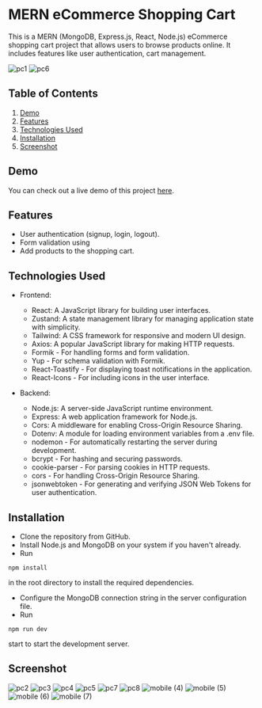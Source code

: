 # MERN eCommerce Shopping Cart

This is a MERN (MongoDB, Express.js, React, Node.js) eCommerce shopping cart project that allows users to browse products online. It includes features like user authentication, cart management.

![pc1](https://github.com/Ajith101/shopping-cart/assets/41799543/ff550e22-8891-4246-a429-8102421c3ead)
![pc6](https://github.com/Ajith101/shopping-cart/assets/41799543/9720fe8d-4f46-421f-86db-ead81f525b2f)

## Table of Contents

1. [Demo](#demo)
2. [Features](#features)
3. [Technologies Used](#technologies-used)
4. [Installation](#installation)
5. [Screenshot](#screenshot)

## Demo

You can check out a live demo of this project [here](https://shopping-cart-new-one.vercel.app).

## Features

- User authentication (signup, login, logout).
- Form validation using
- Add products to the shopping cart.


## Technologies Used

- Frontend:

  - React: A JavaScript library for building user interfaces.
  - Zustand: A state management library for managing application state with simplicity.
  - Tailwind: A CSS framework for responsive and modern UI design.
  - Axios: A popular JavaScript library for making HTTP requests.
  - Formik - For handling forms and form validation.
  - Yup - For schema validation with Formik.
  - React-Toastify - For displaying toast notifications in the application.
  - React-Icons - For including icons in the user interface.

- Backend:
  - Node.js: A server-side JavaScript runtime environment.
  - Express: A web application framework for Node.js.
  - Cors: A middleware for enabling Cross-Origin Resource Sharing.
  - Dotenv: A module for loading environment variables from a .env file.
  - nodemon - For automatically restarting the server during development.
  - bcrypt - For hashing and securing passwords.
  - cookie-parser - For parsing cookies in HTTP requests.
  - cors - For handling Cross-Origin Resource Sharing.
  - jsonwebtoken - For generating and verifying JSON Web Tokens for user authentication.

## Installation

- Clone the repository from GitHub.
- Install Node.js and MongoDB on your system if you haven't already.
- Run

```
npm install
```

in the root directory to install the required dependencies.

- Configure the MongoDB connection string in the server configuration file.
- Run

```
npm run dev
```

start to start the development server.

## Screenshot

![pc2](https://github.com/Ajith101/shopping-cart/assets/41799543/cfa92732-dc88-4646-93a1-31a3588bd94d)
![pc3](https://github.com/Ajith101/shopping-cart/assets/41799543/9cee429a-8ceb-460d-80fb-10eed6e276ea)
![pc4](https://github.com/Ajith101/shopping-cart/assets/41799543/efe9bfca-f628-4fb1-8044-6294e978e71b)
![pc5](https://github.com/Ajith101/shopping-cart/assets/41799543/c222d6af-3307-4518-a88f-52f834c43965)
![pc7](https://github.com/Ajith101/shopping-cart/assets/41799543/fb0f94f9-608a-40cd-9794-e8aaf63fcbf1)
![pc8](https://github.com/Ajith101/shopping-cart/assets/41799543/f8becfd8-2208-44a2-ae62-cebf36b5dce4)
![mobile (4)](https://github.com/Ajith101/shopping-cart/assets/41799543/77ae0083-eb70-49f6-891c-062cee2d9e6b)
![mobile (5)](https://github.com/Ajith101/shopping-cart/assets/41799543/4ca4e416-139c-4e33-acf4-a6129f2d8857)
![mobile (6)](https://github.com/Ajith101/shopping-cart/assets/41799543/912d6aee-50b1-46de-b5c9-3f453b154b52)
![mobile (7)](https://github.com/Ajith101/shopping-cart/assets/41799543/d5c513f9-efdd-48e6-aaf1-0c2363e227d5)
